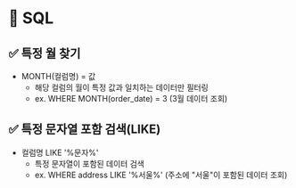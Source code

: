 # 📖 SQL
## ✅ 특정 월 찾기
- MONTH(컬럼명) = 값
  - 해당 컬럼의 월이 특정 값과 일치하는 데이터만 필터링
  - ex. WHERE MONTH(order_date) = 3 (3월 데이터 조회)
    
## ✅ 특정 문자열 포함 검색(LIKE)
- 컬럼명 LIKE '%문자%'
  - 특정 문자열이 포함된 데이터 검색
  - ex. WHERE address LIKE '%서울%' (주소에 "서울"이 포함된 데이터 조회)
